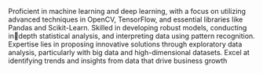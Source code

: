 Proficient in machine learning and deep learning, with a focus on utilizing advanced techniques in OpenCV, TensorFlow, and essential libraries like  Pandas and Scikit-Learn. Skilled in developing robust models, conducting indepth statistical analysis, and interpreting data using pattern recognition. Expertise lies in proposing innovative solutions through exploratory data analysis, particularly with big data and high-dimensional datasets. Excel at identifying trends and insights from data that drive business growth
